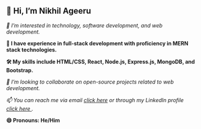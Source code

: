 <h2>👋 Hi, I’m Nikhil Ageeru </h2>
<p><em>👀 I’m interested in technology, software development, and web development.</em></p>
<p><strong>💼 I have experience in full-stack development with proficiency in MERN stack technologies.</strong></p>
<p><strong>🛠️ My skills include HTML/CSS, React, Node.js, Express.js, MongoDB, and Bootstrap.</strong></p>
<p><em>💞️ I’m looking to collaborate on open-source projects related to web development.</em></p>
<p><em>📫 You can reach me via email  <a title="email" href="mailto:nikhilshetty2023@gmail.com">click here</a> or through my LinkedIn profile <a title="Linkedin" href="https://www.linkedin.com/in/nikhil-ageeru/">click here </a>.</em></p>
<p><strong>😄 Pronouns: He/Him</strong></p>

